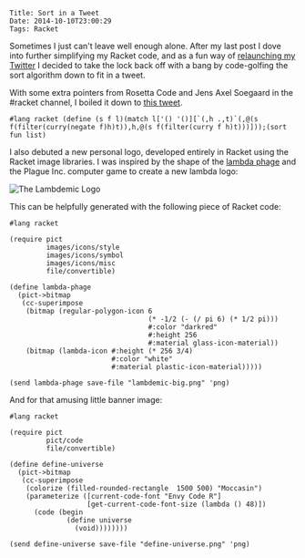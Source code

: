     Title: Sort in a Tweet
    Date: 2014-10-10T23:00:29
    Tags: Racket

Sometimes I just can't leave well enough alone. After my last post I dove into further simplifying my Racket code, and as a fun way of [relaunching my Twitter](https://twitter.com/J_Arcane) I decided to take the lock back off with a bang by code-golfing the sort algorithm down to fit in a tweet.

With some extra pointers from Rosetta Code and Jens Axel Soegaard in the #racket channel, I boiled it down to [this tweet](https://twitter.com/J_Arcane/status/520664571858911232). 

<!-- more -->

```racket
#lang racket (define (s f l)(match l['() '()][`(,h .,t)`(,@(s f(filter(curry(negate f)h)t)),h,@(s f(filter(curry f h)t)))]));(sort fun list)
```

I also debuted a new personal logo, developed entirely in Racket using the Racket image libraries. I was inspired by the shape of the [lambda phage](http://en.wikipedia.org/wiki/Lambda_phage) and the Plague Inc. computer game to create a new lambda logo:

![The Lambdemic Logo](http://i.imgur.com/xHfZ0a2.png)

This can be helpfully generated with the following piece of Racket code:

```racket
#lang racket

(require pict
         images/icons/style
         images/icons/symbol
         images/icons/misc
         file/convertible)

(define lambda-phage
  (pict->bitmap
   (cc-superimpose
    (bitmap (regular-polygon-icon 6 
                                  (* -1/2 (- (/ pi 6) (* 1/2 pi)))
                                  #:color "darkred"
                                  #:height 256 
                                  #:material glass-icon-material))
    (bitmap (lambda-icon #:height (* 256 3/4) 
                         #:color "white"
                         #:material plastic-icon-material)))))

(send lambda-phage save-file "lambdemic-big.png" 'png)
```

And for that amusing little banner image:

```racket
#lang racket

(require pict
         pict/code
         file/convertible)

(define define-universe  
  (pict->bitmap
   (cc-superimpose 
    (colorize (filled-rounded-rectangle  1500 500) "Moccasin")
    (parameterize ([current-code-font "Envy Code R"]
                   [get-current-code-font-size (lambda () 48)])
      (code (begin
              (define universe
                (void))))))))

(send define-universe save-file "define-universe.png" 'png)
```
